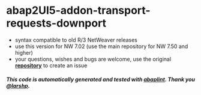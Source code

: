 # abap2UI5-addon-transport-requests-downport

* syntax compatible to old R/3 NetWeaver releases
* use this version for NW 7.02 (use the main repository for NW 7.50 and higher)
* your questions, wishes and bugs are welcome, use the original [**repository**](https://github.com/abap2UI5-addons/transport-requests) to create an issue

#### _This code is automatically generated and tested with [abaplint](https://abaplint.org/). Thank you [@larshp](https://github.com/larshp)._
